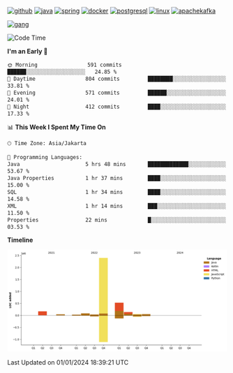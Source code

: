 <!-- [<img src='https://dev.karakun.com/assets/posts/2018-09-16-jc-java-article/3duke_suspects.jpg' alt='java'>](https://github.com/yeahbutstill) -->

[<img src='https://cdn.jsdelivr.net/npm/simple-icons@3.0.1/icons/github.svg' alt='github' height='40'>](https://github.com/yeahbutstill)  [<img src='https://cdn.jsdelivr.net/npm/simple-icons@3.0.1/icons/java.svg' alt='java' height='40'>](rahasia)  [<img src='https://cdn.jsdelivr.net/npm/simple-icons@3.0.1/icons/spring.svg' alt='spring' height='40'>](rahasia)  [<img src='https://cdn.jsdelivr.net/npm/simple-icons@3.0.1/icons/docker.svg' alt='docker' height='40'>](rahasia)  [<img src='https://cdn.jsdelivr.net/npm/simple-icons@3.0.1/icons/postgresql.svg' alt='postgresql' height='40'>](rahasia)  [<img src='https://cdn.jsdelivr.net/npm/simple-icons@3.0.1/icons/linux.svg' alt='linux' height='40'>](rahasia) [<img src='https://cdn.jsdelivr.net/npm/simple-icons@3.0.1/icons/apachekafka.svg' alt='apachekafka' height='40'>](rahasia)

[<img src='https://asset-2.tstatic.net/tribunnewswiki/foto/bank/images/Mozart.jpg' alt='gang'>](https://github.com/yeahbutstill)

<!--START_SECTION:waka-->
![Code Time](http://img.shields.io/badge/Code%20Time-2%2C588%20hrs%2037%20mins-blue)

**I'm an Early 🐤** 

```text
🌞 Morning                591 commits         ██████░░░░░░░░░░░░░░░░░░░   24.85 % 
🌆 Daytime                804 commits         ████████░░░░░░░░░░░░░░░░░   33.81 % 
🌃 Evening                571 commits         ██████░░░░░░░░░░░░░░░░░░░   24.01 % 
🌙 Night                  412 commits         ████░░░░░░░░░░░░░░░░░░░░░   17.33 % 
```


📊 **This Week I Spent My Time On** 

```text
🕑︎ Time Zone: Asia/Jakarta

💬 Programming Languages: 
Java                     5 hrs 48 mins       █████████████░░░░░░░░░░░░   53.67 % 
Java Properties          1 hr 37 mins        ████░░░░░░░░░░░░░░░░░░░░░   15.00 % 
SQL                      1 hr 34 mins        ████░░░░░░░░░░░░░░░░░░░░░   14.58 % 
XML                      1 hr 14 mins        ███░░░░░░░░░░░░░░░░░░░░░░   11.50 % 
Properties               22 mins             █░░░░░░░░░░░░░░░░░░░░░░░░   03.53 % 
```

**Timeline**

![Lines of Code chart](https://raw.githubusercontent.com/yeahbutstill/yeahbutstill/main/assets/bar_graph.png)


 Last Updated on 01/01/2024 18:39:21 UTC
<!--END_SECTION:waka-->
